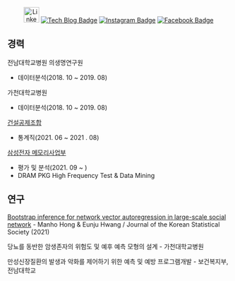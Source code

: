  <div align=center>
 
 <a href="https://www.linkedin.com/in/%EB%A7%8C%ED%98%B8-%ED%99%8D-3588b81a5/" target="_blank"><img src="https://content.linkedin.com/content/dam/me/business/en-us/amp/brand-site/v2/bg/LI-Bug.svg.original.svg" width=35 height=35 alt="LinkedIn"></a>
  [![Tech Blog Badge](http://img.shields.io/badge/-Tech%20Blog-black?style=flat-square&logo=github&link=https://github.com/hongmano/)](https://github.com/hongmano/)
  [![Instagram Badge](https://img.shields.io/badge/Instagram-E4405F?style=flat-square&logo=instagram&logoColor=white&link=https://www.instagram.com/manooooo95/)](https://www.instagram.com/manooooo95/)
  [![Facebook Badge](https://img.shields.io/badge/Facebook-1877f2?style=flat-square&logo=facebook&logoColor=white&link=https://www.facebook.com/profile.php?id=100004859386180)](https://www.facebook.com/profile.php?id=100004859386180)



<div align=left>
 
 
## 경력

전남대학교병원 의생명연구원

- 데이터분석(2018. 10 ~ 2019. 08)

가천대학교병원

- 데이터분석(2018. 10 ~ 2019. 08)

[건설공제조합](https://www.cgbest.co.kr/cgbest/index.do)

- 통계직(2021. 06 ~ 2021 . 08)

[삼성전자 메모리사업부](https://www.samsung.com/sec/)

- 평가 및 분석(2021. 09 ~ )
- DRAM PKG High Frequency Test & Data Mining


## 연구

[Bootstrap inference for network vector autoregression in large-scale social network](https://link.springer.com/article/10.1007/s42952-021-00115-7) -
Manho Hong & Eunju Hwang / Journal of the Korean Statistical Society (2021)

당뇨를 동반한 암생존자의 위험도 및 예후 예측 모형의 설계 - 가천대학교병원

만성신장질환의 발생과 악화를 제어하기 위한 예측 및 예방 프로그램개발 - 보건복지부, 전남대학교 


</div>
